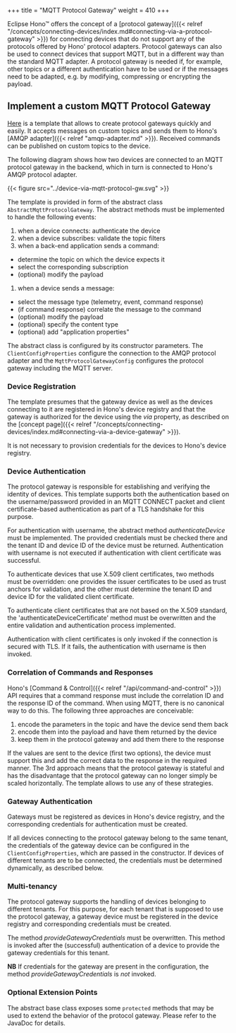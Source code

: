 +++
title = "MQTT Protocol Gateway"
weight = 410
+++

Eclipse Hono&trade; offers the concept of a [protocol gateway]({{< relref "/concepts/connecting-devices/index.md#connecting-via-a-protocol-gateway" >}})
for connecting devices that do not support any of the protocols offered by Hono' protocol adapters. 
Protocol gateways can also be used to connect devices that support MQTT, but in a different way than the standard MQTT adapter.
A protocol gateway is needed if, for example, other topics or a different authentication have to be used
or if the messages need to be adapted, e.g. by modifying, compressing or encrypting the payload.


## Implement a custom MQTT Protocol Gateway

[Here](TODO) is a template that allows to create protocol gateways quickly and easily.
It accepts messages on custom topics and sends them to Hono's [AMQP adapter]({{< relref "amqp-adapter.md" >}}).
Received commands can be published on custom topics to the device.

The following diagram shows how two devices are connected to an MQTT protocol gateway in the backend, 
which in turn is connected to Hono's AMQP protocol adapter.

{{< figure src="../device-via-mqtt-protocol-gw.svg" >}} 

The template is provided in form of the abstract class `AbstractMqttProtocolGateway`.
The abstract methods must be implemented to handle the following events:

1. when a device connects: authenticate the device
1. when a device subscribes: validate the topic filters
1. when a back-end application sends a command:
  * determine the topic on which the device expects it
  * select the corresponding subscription
  * (optional) modify the payload
1. when a device sends a message:
  * select the message type (telemetry, event, command response)
  * (if command response) correlate the message to the command
  * (optional) modify the payload
  * (optional) specify the content type
  * (optional) add "application properties"

The abstract class is configured by its constructor parameters.
The `ClientConfigProperties` configure the connection to the AMQP protocol adapter and the `MqttProtocolGatewayConfig`
configures the protocol gateway including the MQTT server.


### Device Registration

The template presumes that the gateway device as well as the devices connecting to it are registered in Hono's
device registry and that the gateway is authorized for the device using the _via_ property, as described on the
[concept page]({{< relref "/concepts/connecting-devices/index.md#connecting-via-a-device-gateway" >}}).

It is not necessary to provision credentials for the devices to Hono's device registry.


### Device Authentication

The protocol gateway is responsible for establishing and verifying the identity of devices.
This template supports both the authentication based on the username/password provided in
an MQTT CONNECT packet and client certificate-based authentication as part of a TLS handshake for this purpose.

For authentication with username, the abstract method _authenticateDevice_ must be implemented.
The provided credentials must be checked there and the tenant ID and device ID of the device must be returned.
Authentication with username is not executed if authentication with client certificate was successful.

To authenticate devices that use X.509 client certificates, two methods must be overridden: one provides the
issuer certificates to be used as trust anchors for validation, and the other must determine the tenant ID and
device ID for the validated client certificate.

To authenticate client certificates that are not based on the X.509 standard, the 'authenticateDeviceCertificate'
method must be overwritten and the entire validation and authentication process implemented.

Authentication with client certificates is only invoked if the connection is secured with TLS.
If it fails, the authentication with username is then invoked.


### Correlation of Commands and Responses

Hono's [Command & Control]({{< relref "/api/command-and-control" >}}) API requires that a command response must include
the correlation ID and the response ID of  the command. 
When using MQTT, there is no canonical way to do this. The following three approaches are conceivable:

1. encode the parameters in the topic and have the device send them back
2. encode them into the payload and have them returned by the device
3. keep them in the protocol gateway and add them there to the response

If the values are sent to the device (first two options), the device must support this and add the
correct data to the response in the required manner.
The 3rd approach means that the protocol gateway is stateful and has the disadvantage that the protocol gateway
can no longer simply be scaled horizontally. The template allows to use any of these strategies.


### Gateway Authentication

Gateways must be registered as devices in Hono's device registry, and the corresponding credentials for authentication must be created.

If all devices connecting to the protocol gateway belong to the same tenant, the credentials of the gateway device
can be configured in the `ClientConfigProperties`, which are passed in the constructor.
If devices of different tenants are to be connected, the credentials must be determined dynamically, as described below.


### Multi-tenancy

The protocol gateway supports the handling of devices belonging to different tenants.
For this purpose, for each tenant that is supposed to use the protocol gateway, a gateway device must be registered 
in the device registry and corresponding credentials must be created.

The method _provideGatewayCredentials_ must be overwritten. This method is invoked after the (successful) authentication
of a device to provide the gateway credentials for this tenant.

**NB** If credentials for the gateway are present in the configuration, the method _provideGatewayCredentials_ is _not_ invoked.


### Optional Extension Points

The abstract base class exposes some `protected` methods that may be used to extend the behavior of the protocol gateway.
Please refer to the JavaDoc for details.
